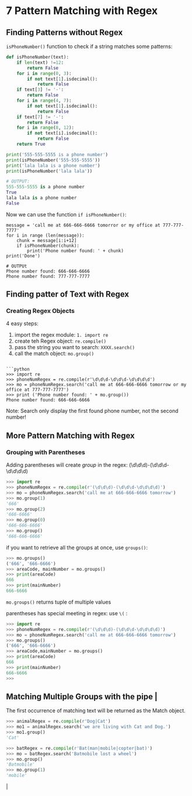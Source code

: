 # 7 Pattern Matching with Regex

## Finding Patterns without Regex 


```isPhoneNumber()``` function to check if a string matches some patterns:  

```python
def isPhoneNumber(text):
    if len(text) !=12:
        return False
    for i in range(0, 3):
        if not text[1].isdecimal():
            return False
    if text[3] != '-':
        return False
    for i in range(4, 7):
        if not text[1].isdecimal():
            return False
    if text[7] != '-':
        return False
    for i in range(8, 12):
        if not text[i].isdecimal():
            return False
    return True

print('555-555-5555 is a phone number')
print(isPhoneNumber('555-555-5555'))
print('lala lala is a phone number')
print(isPhoneNumber('lala lala'))

# OUTPUT:
555-555-5555 is a phone number
True
lala lala is a phone number
False
```

    
Now we can use the function ```if isPhoneNumber()```:  
```pyhon
message = 'call me at 666-666-6666 tomorror or my office at 777-777-7777'
for i in range (len(message)):
    chunk = message[i:i+12]
    if isPhoneNumber(chunk):
        print('Phone number found: ' + chunk)
print('Done')

# OUTPUt
Phone number found: 666-666-6666
Phone number found: 777-777-7777
```

## Finding patter of Text with Regex

### Creating Regex Objects

4 easy steps:  

1. import the regex module: ```1. import re```
2. create teh Regex object: ```re.compile()```
3. pass the string you want to search: ```XXXX.search()```
4. call the match object: ```mo.group()```
```

```python
>>> import re
>>> phoneNumRegex = re.compile(r'\d\d\d-\d\d\d-\d\d\d\d')
>>> mo = phoneNumRegex.search('call me at 666-666-6666 tomorrow or my office at 777-777-7777')
>>> print ('Phone number found: ' + mo.group())
Phone number found: 666-666-6666
```
Note: Search only display the first found phone number, not the second number!

## More Pattern Matching with Regex

### Grouping with Parentheses

Adding parentheses will create *group* in the regex: (\d\d\d)-(\d\d\d-\d\d\d\d)

```python
>>> import re
>>> phoneNumRegex = re.compile(r'(\d\d\d)-(\d\d\d-\d\d\d\d)')
>>> mo = phoneNumRegex.search('call me at 666-666-6666 tomorrow')
>>> mo.group(1)
'666'
>>> mo.group(2)
'666-6666'
>>> mo.group(0)
'666-666-6666'
>>> mo.group()
'666-666-6666'
```

if you want to retrieve all the groups at once, use ```groups()```:  
```python
>>> mo.groups()
('666', '666-6666')
>>> areaCode, mainNumber = mo.groups()
>>> print(areaCode)
666
>>> print(mainNumber)
666-6666
```

```mo.groups()``` returns tuple of multiple values

parentheses has special meeting in regex: use ```\(``` :  
```python
>>> import re
>>> phoneNumRegex = re.compile(r'(\d\d\d)-(\d\d\d-\d\d\d\d)')
>>> mo = phoneNumRegex.search('call me at 666-666-6666 tomorrow')
>>> mo.groups()
('666', '666-6666')
>>> areaCode,mainNumber = mo.groups()
>>> print(areaCode)
666
>>> print(mainNumber)
666-6666
>>> 
```

## Matching Multiple Groups with the pipe |
The first occurrence of matching text will be returned as the Match object.
```python
>>> animalRegex = re.compile(r'Dog|Cat')
>>> mo1 = animalRegex.search('we are living with Cat and Dog.')
>>> mo1.group()
'Cat'
```

```python
>>> batRegex = re.compile(r'Bat(man|mobile|copter|bat)')
>>> mo = batRegex.search('Batmobile lost a wheel')
>>> mo.group()
'Batmobile'
>>> mo.group(1)
'mobile'
```
| 







